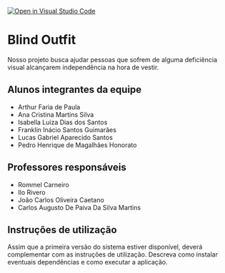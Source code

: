 [![Open in Visual Studio Code](https://classroom.github.com/assets/open-in-vscode-c66648af7eb3fe8bc4f294546bfd86ef473780cde1dea487d3c4ff354943c9ae.svg)](https://classroom.github.com/online_ide?assignment_repo_id=8476886&assignment_repo_type=AssignmentRepo)

# Blind Outfit

Nosso projeto busca ajudar pessoas que sofrem de alguma deficiência visual alcançarem independência na hora de vestir.

## Alunos integrantes da equipe

* Arthur Faria de Paula
* Ana Cristina Martins Silva
* Isabella Luiza Dias dos Santos
* Franklin Inácio Santos Guimarães 
* Lucas Gabriel Aparecido  Santos
* Pedro Henrique de Magalhães Honorato

## Professores responsáveis

* Rommel Carneiro
* Ilo Rivero
* João Carlos Oliveira Caetano
* Carlos Augusto De Paiva Da Silva Martins

## Instruções de utilização

Assim que a primeira versão do sistema estiver disponível, deverá complementar com as instruções de utilização. Descreva como instalar eventuais dependências e como executar a aplicação.
